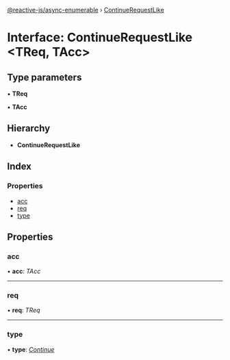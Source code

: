 [@reactive-js/async-enumerable](../README.md) › [ContinueRequestLike](continuerequestlike.md)

# Interface: ContinueRequestLike <**TReq, TAcc**>

## Type parameters

▪ **TReq**

▪ **TAcc**

## Hierarchy

* **ContinueRequestLike**

## Index

### Properties

* [acc](continuerequestlike.md#acc)
* [req](continuerequestlike.md#req)
* [type](continuerequestlike.md#type)

## Properties

###  acc

• **acc**: *TAcc*

___

###  req

• **req**: *TReq*

___

###  type

• **type**: *[Continue](../enums/reducerrequesttype.md#continue)*
